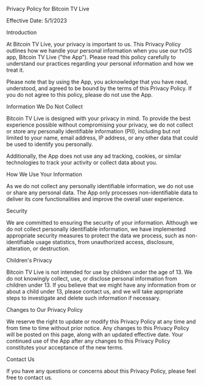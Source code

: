 
Privacy Policy for Bitcoin TV Live

Effective Date: 5/1/2023

Introduction

At Bitcoin TV Live, your privacy is important to us. This Privacy Policy outlines how we handle your personal information when you use our tvOS app, Bitcoin TV Live ("the App"). Please read this policy carefully to understand our practices regarding your personal information and how we treat it.

Please note that by using the App, you acknowledge that you have read, understood, and agreed to be bound by the terms of this Privacy Policy. If you do not agree to this policy, please do not use the App.

Information We Do Not Collect

Bitcoin TV Live is designed with your privacy in mind. To provide the best experience possible without compromising your privacy, we do not collect or store any personally identifiable information (PII), including but not limited to your name, email address, IP address, or any other data that could be used to identify you personally.

Additionally, the App does not use any ad tracking, cookies, or similar technologies to track your activity or collect data about you.

How We Use Your Information

As we do not collect any personally identifiable information, we do not use or share any personal data. The App only processes non-identifiable data to deliver its core functionalities and improve the overall user experience.

Security

We are committed to ensuring the security of your information. Although we do not collect personally identifiable information, we have implemented appropriate security measures to protect the data we process, such as non-identifiable usage statistics, from unauthorized access, disclosure, alteration, or destruction.

Children's Privacy

Bitcoin TV Live is not intended for use by children under the age of 13. We do not knowingly collect, use, or disclose personal information from children under 13. If you believe that we might have any information from or about a child under 13, please contact us, and we will take appropriate steps to investigate and delete such information if necessary.

Changes to Our Privacy Policy

We reserve the right to update or modify this Privacy Policy at any time and from time to time without prior notice. Any changes to this Privacy Policy will be posted on this page, along with an updated effective date. Your continued use of the App after any changes to this Privacy Policy constitutes your acceptance of the new terms.

Contact Us

If you have any questions or concerns about this Privacy Policy, please feel free to contact us.
